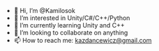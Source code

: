 - 👋 Hi, I’m @Kamilosok
- 👀 I’m interested in Unity/C#/C++/Python
- 🌱 I’m currently learning Unity and C++
- 💞️ I’m looking to collaborate on anything
- 📫 How to reach me: kazdancewicz@gmail.com
